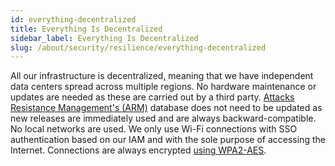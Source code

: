 ```yaml
---
id: everything-decentralized
title: Everything Is Decentralized
sidebar_label: Everything Is Decentralized
slug: /about/security/resilience/everything-decentralized
---
```


All our infrastructure is decentralized,
meaning that we have independent data centers
spread across multiple regions.
No hardware maintenance or updates are needed
as these are carried out by a third party.
[Attacks Resistance Management's (ARM)](https://app.fluidattacks.com/)
database does not need to be updated
as new releases are immediately used
and are always backward-compatible.
No local networks are used.
We only use Wi-Fi connections
with SSO authentication
based on our IAM
and with the sole purpose of accessing the Internet.
Connections are always encrypted
[using WPA2-AES](/criteria/requirements/252).
